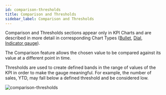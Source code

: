 ```yaml
---
id: comparison-thresholds
title: Comparison and Thresholds
sidebar_label: Comparison and Thresholds
---
```

 
<div style={{textAlign: "justify"}}>

Comparison and Thresholds sections appear only in KPI Charts and are described in more detail in corresponding Chart Types ([Bullet](../chart-types/bullet.md), [Dial](../chart-types/dial.md), [Indicator gauge](../chart-types/indicator.md)).

The Comparison feature allows the chosen value to be compared against its value at a different point in time. 

Thresholds are used to create defined bands in the range of values of the KPI in order to make the gauge meaningful. For example, the number of sales, YTD, may fall below a defined threshold and be considered low.  

![comparison-thresholds](https://s3.amazonaws.com/cdn.qrvey.com/documentation_assets/ui-docs/dataviews/chart-builder/chart-configuration/comparison-thresholds/comparison1.png#thumbnail-60)


</div>